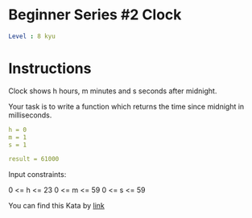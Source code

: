 # Beginner Series #2 Clock

```yaml
Level : 8 kyu
```

# Instructions
Clock shows h hours, m minutes and s seconds after midnight.

Your task is to write a function which returns the time since midnight in milliseconds.
```yaml
h = 0
m = 1
s = 1

result = 61000
```

Input constraints:

0 <= h <= 23
0 <= m <= 59
0 <= s <= 59

You can find this Kata by [link](https://www.codewars.com/kata/55f9bca8ecaa9eac7100004a/train/scala)